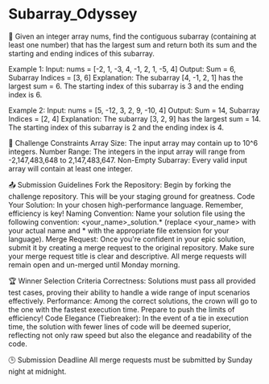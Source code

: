 # Subarray_Odyssey

🚀 Given an integer array nums, find the contiguous subarray (containing at least one number) that has the largest sum and return both its sum and the starting and ending indices of this subarray.

Example 1:
Input: nums = [-2, 1, -3, 4, -1, 2, 1, -5, 4]
Output: Sum = 6, Subarray Indices = [3, 6]
Explanation: The subarray [4, -1, 2, 1] has the largest sum = 6. The starting index of this subarray is 3 and the ending index is 6. 

Example 2:
Input: nums = [5, -12, 3, 2, 9, -10, 4]
Output: Sum = 14, Subarray Indices = [2, 4]
Explanation: The subarray [3, 2, 9] has the largest sum = 14. The starting index of this subarray is 2 and the ending index is 4.

🚀 Challenge Constraints
Array Size: The input array may contain up to 10^6 integers.
Number Range: The integers in the input array will range from -2,147,483,648 to 2,147,483,647.
Non-Empty Subarray: Every valid input array will contain at least one integer.

📤 Submission Guidelines
Fork the Repository: Begin by forking the challenge repository. This will be your staging ground for greatness.
Code Your Solution: In your chosen high-performance language. Remember, efficiency is key!
Naming Convention: Name your solution file using the following convention: <your_name>_solution.* (replace <your_name> with your actual name and * with the appropriate file extension for your language).
Merge Request: Once you're confident in your epic solution, submit it by creating a merge request to the original repository. Make sure your merge request title is clear and descriptive.  All merge requests will remain open and un-merged until Monday morning.

🏆 Winner Selection Criteria
Correctness: Solutions must pass all provided test cases, proving their ability to handle a wide range of input scenarios effectively.
Performance: Among the correct solutions, the crown will go to the one with the fastest execution time. Prepare to push the limits of efficiency!
Code Elegance (Tiebreaker): In the event of a tie in execution time, the solution with fewer lines of code will be deemed superior, reflecting not only raw speed but also the elegance and readability of the code.

🕒 Submission Deadline
All merge requests must be submitted by Sunday night at midnight.
